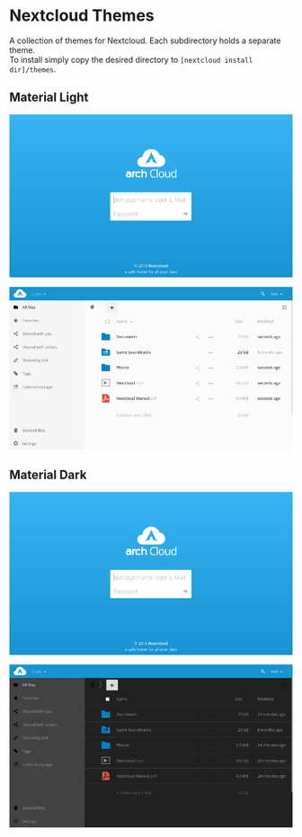 # Nextcloud Themes
A collection of themes for Nextcloud. Each subdirectory holds a separate theme.  
To install simply copy the desired directory to `[nextcloud install dir]/themes`.

## Material Light
![material login screenshot](./screenshots/material_login.png)

![material light files list screenshot](./screenshots/material_light.png)
## Material Dark
![material login screenshot](./screenshots/material_login.png)

![material light files list screenshot](./screenshots/material_dark.png)
